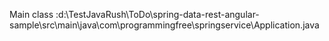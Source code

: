 Main class :d:\TestJavaRush\ToDo\spring-data-rest-angular-sample\src\main\java\com\programmingfree\springservice\Application.java